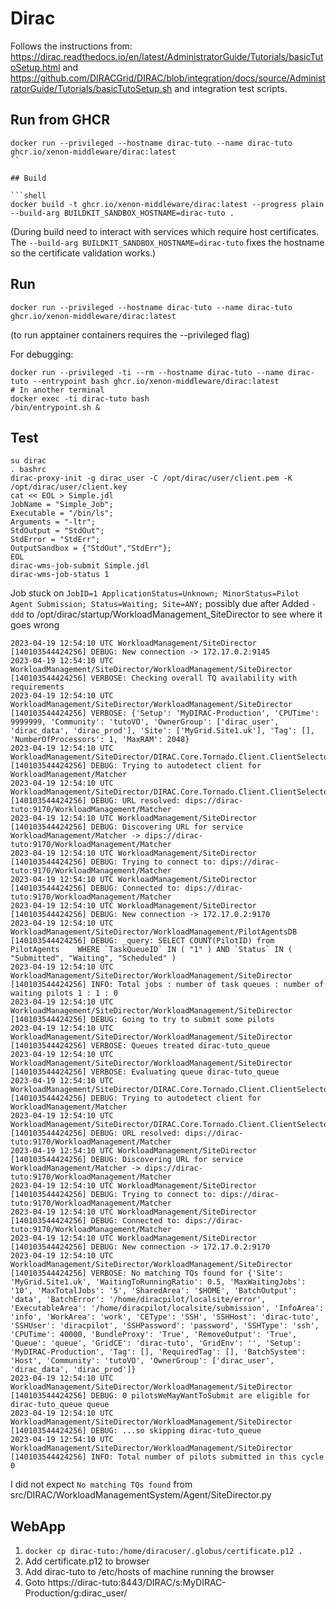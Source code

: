 # Dirac

Follows the instructions from:
https://dirac.readthedocs.io/en/latest/AdministratorGuide/Tutorials/basicTutoSetup.html
and
https://github.com/DIRACGrid/DIRAC/blob/integration/docs/source/AdministratorGuide/Tutorials/basicTutoSetup.sh
and integration test scripts.

## Run from GHCR

```shell
docker run --privileged --hostname dirac-tuto --name dirac-tuto ghcr.io/xenon-middleware/dirac:latest
``

## Build

```shell
docker build -t ghcr.io/xenon-middleware/dirac:latest --progress plain --build-arg BUILDKIT_SANDBOX_HOSTNAME=dirac-tuto .
```
(During build need to interact with services which require host certificates. The `--build-arg BUILDKIT_SANDBOX_HOSTNAME=dirac-tuto` fixes the hostname so the certificate validation works.)

## Run

```shell
docker run --privileged --hostname dirac-tuto --name dirac-tuto ghcr.io/xenon-middleware/dirac:latest
```
(to run apptainer containers requires the --privileged flag)

For debugging:

```shell
docker run --privileged -ti --rm --hostname dirac-tuto --name dirac-tuto --entrypoint bash ghcr.io/xenon-middleware/dirac:latest
# In another terminal
docker exec -ti dirac-tuto bash
/bin/entrypoint.sh &
```

## Test

```shell
su dirac
. bashrc
dirac-proxy-init -g dirac_user -C /opt/dirac/user/client.pem -K /opt/dirac/user/client.key
cat << EOL > Simple.jdl
JobName = "Simple_Job";
Executable = "/bin/ls";
Arguments = "-ltr";
StdOutput = "StdOut";
StdError = "StdErr";
OutputSandbox = {"StdOut","StdErr"};
EOL
dirac-wms-job-submit Simple.jdl
dirac-wms-job-status 1
```

Job stuck on `JobID=1 ApplicationStatus=Unknown; MinorStatus=Pilot Agent Submission; Status=Waiting; Site=ANY;` possibly due after
Added `-ddd` to /opt/dirac/startup/WorkloadManagement_SiteDirector to see where it goes wrong

```
2023-04-19 12:54:10 UTC WorkloadManagement/SiteDirector [140103544424256] DEBUG: New connection -> 172.17.0.2:9145
2023-04-19 12:54:10 UTC WorkloadManagement/SiteDirector/WorkloadManagement/SiteDirector [140103544424256] VERBOSE: Checking overall TQ availability with requirements
2023-04-19 12:54:10 UTC WorkloadManagement/SiteDirector/WorkloadManagement/SiteDirector [140103544424256] VERBOSE: {'Setup': 'MyDIRAC-Production', 'CPUTime': 9999999, 'Community': 'tutoVO', 'OwnerGroup': ['dirac_user', 'dirac_data', 'dirac_prod'], 'Site': ['MyGrid.Site1.uk'], 'Tag': [], 'NumberOfProcessors': 1, 'MaxRAM': 2048}
2023-04-19 12:54:10 UTC WorkloadManagement/SiteDirector/DIRAC.Core.Tornado.Client.ClientSelector [140103544424256] DEBUG: Trying to autodetect client for WorkloadManagement/Matcher
2023-04-19 12:54:10 UTC WorkloadManagement/SiteDirector/DIRAC.Core.Tornado.Client.ClientSelector [140103544424256] DEBUG: URL resolved: dips://dirac-tuto:9170/WorkloadManagement/Matcher
2023-04-19 12:54:10 UTC WorkloadManagement/SiteDirector [140103544424256] DEBUG: Discovering URL for service WorkloadManagement/Matcher -> dips://dirac-tuto:9170/WorkloadManagement/Matcher
2023-04-19 12:54:10 UTC WorkloadManagement/SiteDirector [140103544424256] DEBUG: Trying to connect to: dips://dirac-tuto:9170/WorkloadManagement/Matcher
2023-04-19 12:54:10 UTC WorkloadManagement/SiteDirector [140103544424256] DEBUG: Connected to: dips://dirac-tuto:9170/WorkloadManagement/Matcher
2023-04-19 12:54:10 UTC WorkloadManagement/SiteDirector [140103544424256] DEBUG: New connection -> 172.17.0.2:9170
2023-04-19 12:54:10 UTC WorkloadManagement/SiteDirector/WorkloadManagement/PilotAgentsDB [140103544424256] DEBUG: _query: SELECT COUNT(PilotID) from PilotAgents    WHERE `TaskQueueID` IN ( "1" ) AND `Status` IN ( "Submitted", "Waiting", "Scheduled" ) 
2023-04-19 12:54:10 UTC WorkloadManagement/SiteDirector/WorkloadManagement/SiteDirector [140103544424256] INFO: Total jobs : number of task queues : number of waiting pilots 1 : 1 : 0
2023-04-19 12:54:10 UTC WorkloadManagement/SiteDirector/WorkloadManagement/SiteDirector [140103544424256] DEBUG: Going to try to submit some pilots
2023-04-19 12:54:10 UTC WorkloadManagement/SiteDirector/WorkloadManagement/SiteDirector [140103544424256] VERBOSE: Queues treated dirac-tuto_queue
2023-04-19 12:54:10 UTC WorkloadManagement/SiteDirector/WorkloadManagement/SiteDirector [140103544424256] VERBOSE: Evaluating queue dirac-tuto_queue
2023-04-19 12:54:10 UTC WorkloadManagement/SiteDirector/DIRAC.Core.Tornado.Client.ClientSelector [140103544424256] DEBUG: Trying to autodetect client for WorkloadManagement/Matcher
2023-04-19 12:54:10 UTC WorkloadManagement/SiteDirector/DIRAC.Core.Tornado.Client.ClientSelector [140103544424256] DEBUG: URL resolved: dips://dirac-tuto:9170/WorkloadManagement/Matcher
2023-04-19 12:54:10 UTC WorkloadManagement/SiteDirector [140103544424256] DEBUG: Discovering URL for service WorkloadManagement/Matcher -> dips://dirac-tuto:9170/WorkloadManagement/Matcher
2023-04-19 12:54:10 UTC WorkloadManagement/SiteDirector [140103544424256] DEBUG: Trying to connect to: dips://dirac-tuto:9170/WorkloadManagement/Matcher
2023-04-19 12:54:10 UTC WorkloadManagement/SiteDirector [140103544424256] DEBUG: Connected to: dips://dirac-tuto:9170/WorkloadManagement/Matcher
2023-04-19 12:54:10 UTC WorkloadManagement/SiteDirector [140103544424256] DEBUG: New connection -> 172.17.0.2:9170
2023-04-19 12:54:10 UTC WorkloadManagement/SiteDirector/WorkloadManagement/SiteDirector [140103544424256] VERBOSE: No matching TQs found for {'Site': 'MyGrid.Site1.uk', 'WaitingToRunningRatio': 0.5, 'MaxWaitingJobs': '10', 'MaxTotalJobs': '5', 'SharedArea': '$HOME', 'BatchOutput': 'data', 'BatchError': '/home/diracpilot/localsite/error', 'ExecutableArea': '/home/diracpilot/localsite/submission', 'InfoArea': 'info', 'WorkArea': 'work', 'CEType': 'SSH', 'SSHHost': 'dirac-tuto', 'SSHUser': 'diracpilot', 'SSHPassword': 'password', 'SSHType': 'ssh', 'CPUTime': 40000, 'BundleProxy': 'True', 'RemoveOutput': 'True', 'Queue': 'queue', 'GridCE': 'dirac-tuto', 'GridEnv': '', 'Setup': 'MyDIRAC-Production', 'Tag': [], 'RequiredTag': [], 'BatchSystem': 'Host', 'Community': 'tutoVO', 'OwnerGroup': ['dirac_user', 'dirac_data', 'dirac_prod']}
2023-04-19 12:54:10 UTC WorkloadManagement/SiteDirector/WorkloadManagement/SiteDirector [140103544424256] DEBUG: 0 pilotsWeMayWantToSubmit are eligible for dirac-tuto_queue queue
2023-04-19 12:54:10 UTC WorkloadManagement/SiteDirector/WorkloadManagement/SiteDirector [140103544424256] DEBUG: ...so skipping dirac-tuto_queue
2023-04-19 12:54:10 UTC WorkloadManagement/SiteDirector/WorkloadManagement/SiteDirector [140103544424256] INFO: Total number of pilots submitted in this cycle 0
```

I did not expect `No matching TQs found` from src/DIRAC/WorkloadManagementSystem/Agent/SiteDirector.py

## WebApp

1. `docker cp dirac-tuto:/home/diracuser/.globus/certificate.p12 .`
2. Add certificate.p12 to browser
3. Add dirac-tuto to /etc/hosts of machine running the browser
4. Goto https://dirac-tuto:8443/DIRAC/s:MyDIRAC-Production/g:dirac_user/
